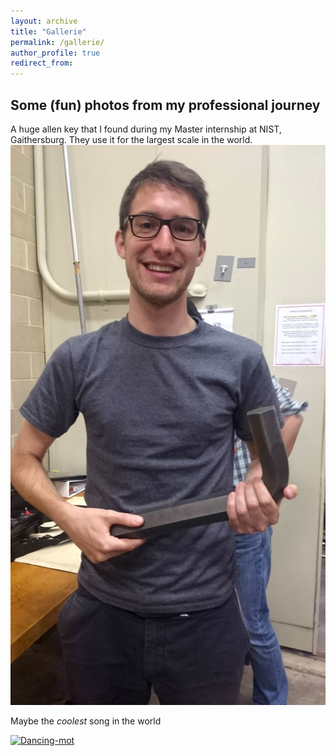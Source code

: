```yaml
---
layout: archive
title: "Gallerie"
permalink: /gallerie/
author_profile: true
redirect_from:
---
```


Some (fun) photos from my professional journey
-----

A huge allen key that I found during my Master internship at NIST, Gaithersburg. They use it for the largest scale in the world.
![a huge allen key|50](https://github.com/MaxSchemmer/MaxSchemmer.github.io/blob/878ab1442cb42c423b9ee22a7dca06780c705562/images/Large%20Allen%20key.jpeg?raw=true)




Maybe the *coolest* song in the world

[![Dancing-mot]({https://github.com/MaxSchemmer/MaxSchemmer.github.io/blob/878ab1442cb42c423b9ee22a7dca06780c705562/images/dancing_mot.jpg})]({https://github.com/MaxSchemmer/MaxSchemmer.github.io/blob/8617fbf537633cf2e8612bfd6363c5e1581f69b4/images/dancingMOT.mp4} "Dancing Cesium MOT")
